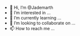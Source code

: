 - 👋 Hi, I’m @Jademarth
- 👀 I’m interested in ...
- 🌱 I’m currently learning ...
- 💞️ I’m looking to collaborate on ...
- 📫 How to reach me ...

<!---
Jademarth/Jademarth is a ✨ special ✨ repository because its `README.md` (this file) appears on your GitHub profile.
You can click the Preview link to take a look at your changes.
--->
